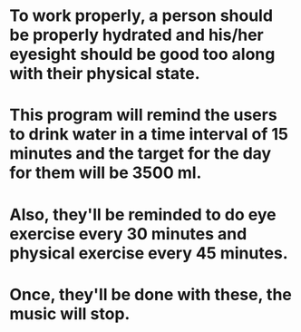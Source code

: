 # To work properly, a person should be properly hydrated and his/her eyesight should be good too along with their physical state.
# This program will remind the users to drink water in a time interval of 15 minutes and the target for the day for them will be 3500 ml.
# Also, they'll be reminded to do eye exercise every 30 minutes and physical exercise every 45 minutes.
# Once, they'll be done with these, the music will stop.
